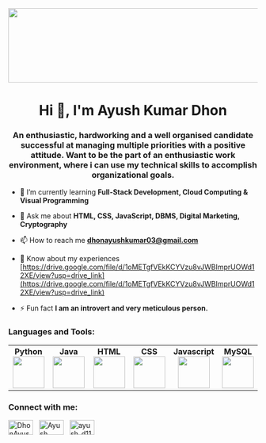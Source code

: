 <img height="150px" width="1100px" src="https://media.licdn.com/dms/image/C4E16AQFf1sWBNtANFA/profile-displaybackgroundimage-shrink_200_800/0/1613600153890?e=2147483647&v=beta&t=F6ABbsK2KONWEHSpdUQLhptIkefhLor9SAdojHYSUAM">

<h1 align="center">Hi 👋, I'm Ayush Kumar Dhon</h1>
<h3 align="center">An enthusiastic, hardworking and a well organised candidate successful at managing multiple priorities with a positive attitude. Want to be the part of an enthusiastic work environment, where i can use my technical skills to accomplish organizational goals.</h3>

- 🌱 I’m currently learning **Full-Stack Development, Cloud Computing & Visual Programming**

- 💬 Ask me about **HTML, CSS, JavaScript, DBMS, Digital Marketing, Cryptography**

- 📫 How to reach me **dhonayushkumar03@gmail.com**

- 📄 Know about my experiences [https://drive.google.com/file/d/1oMETgfVEkKCYVzu8vJWBImprUOWd12XE/view?usp=drive_link](https://drive.google.com/file/d/1oMETgfVEkKCYVzu8vJWBImprUOWd12XE/view?usp=drive_link)

- ⚡ Fun fact **I am an introvert and very meticulous person.**

<h3 align="left">Languages and Tools:</h3>
<center>
	<table>
		<tbody>
			<tr>
				<td width="25%" align="center">
					<span><strong>Python</strong></span><br/>
					<img height="64px" width="64px" src="https://w1.pngwing.com/pngs/835/530/png-transparent-python-logo-programming-language-computer-programming-python-programming-basics-for-absolute-beginners-scripting-language-source-code-php-code-climate-inc.png">
				</td>
				<td width="25%" align="center">
					<span><strong>Java</strong></span><br/>
					<img height="64px" width="64px" src="https://dev.java/assets/images/java-logo-vert-blk.png">
				</td>
				<td width="25%" align="center">
					<span><strong>HTML</strong></span><br/>
					<img height="64px" width="64px" src="https://img.freepik.com/free-icon/html-5_318-566077.jpg">
				</td>
				<td width="25%" align="center">
					<span><strong>CSS</strong></span><br/>
					<img height="64px" width="64px" src="https://upload.wikimedia.org/wikipedia/commons/thumb/6/62/CSS3_logo.svg/800px-CSS3_logo.svg.png">
				</td>
				<td width="25%" align="center">
					<span><strong>Javascript</strong></span><br/>
					<img height="64px" width="64px" src="https://upload.wikimedia.org/wikipedia/commons/thumb/6/6a/JavaScript-logo.png/640px-JavaScript-logo.png">
				</td>
				<td width="25%" align="center">
					<span><strong>MySQL</strong></span><br/>
					<img height="64px" width="64px" src="https://www.vectorlogo.zone/logos/mysql/mysql-ar21.png">
				</td>
        		</tr>
      		</tbody>
   	</table>
</center>
  
<h3 align="left">Connect with me:</h3>
<p align="left">
<a href="https://twitter.com/DhonAyush" target="blank"><img align="center" src="https://www.phoronix.net/image.php?id=2023&image=twitter_x" alt="DhonAyush" height="30" width="50"/></a> &nbsp;
<a href="https://linkedin.com/in/ayush kumar dhon" target="blank"><img align="center" src="https://upload.wikimedia.org/wikipedia/commons/thumb/c/ca/LinkedIn_logo_initials.png/800px-LinkedIn_logo_initials.png" alt="Ayush Kumar Dhon" height="30" width="50" /></a> &nbsp;
<a href="https://instagram.com/ayush_d115" target="blank"><img align="center" src="https://cdn3.iconfinder.com/data/icons/2018-social-media-logotypes/1000/2018_social_media_popular_app_logo_instagram-512.png" alt="ayush_d115" height="30" width="50" /></a> &nbsp;
</p>

